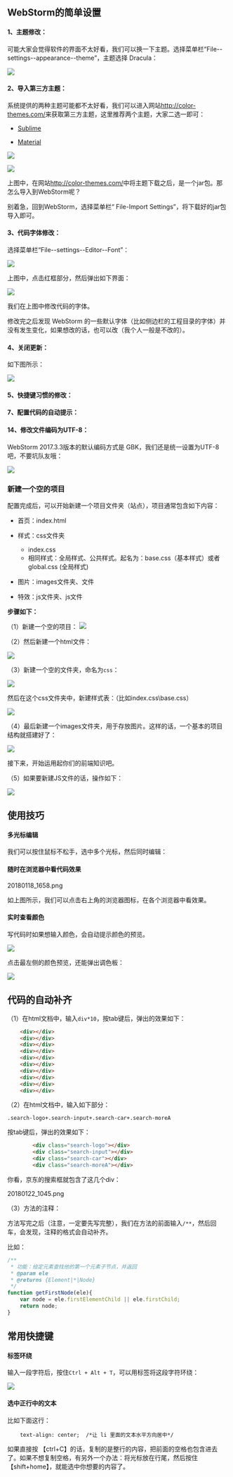 


## WebStorm的简单设置

#### 1、主题修改：

可能大家会觉得软件的界面不太好看，我们可以换一下主题。选择菜单栏“File--settings--appearance--theme”，主题选择 Dracula：

![](http://img.smyhvae.com/20180118_1600.png)

#### 2、导入第三方主题：

系统提供的两种主题可能都不太好看，我们可以进入网站<http://color-themes.com/>来获取第三方主题，这里推荐两个主题，大家二选一即可：

- [Sublime](https://github.com/y3sh/Intellij-Colors-Sublime-Monokai)

- [Material](https://github.com/ChrisRM/material-theme-jetbrains)

![](http://img.smyhvae.com/20180118_1636.png)

![](http://img.smyhvae.com/20180118_1637.png)

上图中，在网站<http://color-themes.com/>中将主题下载之后，是一个jar包。那怎么导入到WebStorm呢？

别着急，回到WebStorm，选择菜单栏“ File-Import Settings”，将下载好的jar包导入即可。



#### 3、代码字体修改：

选择菜单栏“File--settings--Editor--Font”：

![](http://img.smyhvae.com/20180118_1627.png)

上图中，点击红框部分，然后弹出如下界面：

![](http://img.smyhvae.com/20180118_1628.png)

我们在上图中修改代码的字体。

修改完之后发现 WebStorm 的一些默认字体（比如侧边栏的工程目录的字体）并没有发生变化，如果想改的话，也可以改（我个人一般是不改的）。



#### 4、关闭更新：

如下图所示：

![](http://img.smyhvae.com/20180118_1646.png)

#### 5、快捷键习惯的修改：




#### 7、配置代码的自动提示：



#### 14、修改文件编码为UTF-8：

WebStorm 2017.3.3版本的默认编码方式是 GBK，我们还是统一设置为UTF-8吧，不要坑队友哦：

![](http://img.smyhvae.com/20180124_1856.png)


### 新建一个空的项目

配置完成后，可以开始新建一个项目文件夹（站点），项目通常包含如下内容：

- 首页：index.html

- 样式：css文件夹
	- index.css
	- 相同样式：全局样式、公共样式。起名为：base.css（基本样式）或者 global.css (全局样式)

- 图片：images文件夹、文件

- 特效：js文件夹、js文件

**步骤如下：**

（1）新建一个空的项目：
![](http://img.smyhvae.com/20180118_1720.png)

（2）然后新建一个html文件：

![](http://img.smyhvae.com/20180118_1602.png)

（3）新建一个空的文件夹，命名为`css`：

![](http://img.smyhvae.com/20180118_1725.png)

然后在这个css文件夹中，新建样式表：（比如index.css\base.css）

![](http://img.smyhvae.com/20180118_1730.png)

（4）最后新建一个images文件夹，用于存放图片。这样的话，一个基本的项目结构就搭建好了：

![](http://img.smyhvae.com/20180118_1733.png)

接下来，开始运用起你们的前端知识吧。



（5）如果要新建JS文件的话，操作如下：

![](http://img.smyhvae.com/20180124_1859.png)



## 使用技巧



#### 多光标编辑

我们可以按住鼠标不松手，选中多个光标，然后同时编辑：


#### 随时在浏览器中看代码效果

20180118_1658.png

如上图所示，我们可以点击右上角的浏览器图标，在各个浏览器中看效果。


#### 实时查看颜色

写代码时如果想输入颜色，会自动提示颜色的预览。

![](http://img.smyhvae.com/20180118_1702.png)

点击最左侧的颜色预览，还能弹出调色板：

![](http://img.smyhvae.com/20180118_1710.gif)






## 代码的自动补齐


（1）在html文档中，输入`div*10`，按tab键后，弹出的效果如下：

```html
    <div></div>
    <div></div>
    <div></div>
    <div></div>
    <div></div>
    <div></div>
    <div></div>
    <div></div>
    <div></div>
    <div></div>
```



（2）在html文档中，输入如下部分：

```
.search-logo+.search-input+.search-car+.search-moreA
```

按tab键后，弹出的效果如下：

```html
        <div class="search-logo"></div>
        <div class="search-input"></div>
        <div class="search-car"></div>
        <div class="search-moreA"></div>
```

你看，京东的搜索框就包含了这几个div：

20180122_1045.png

（3）方法的注释：

方法写完之后（注意，一定要先写完整），我们在方法的前面输入`/**`，然后回车，会发现，注释的格式会自动补齐。

比如：

```javascript
/**
 * 功能：给定元素查找他的第一个元素子节点，并返回
 * @param ele
 * @returns {Element|*|Node}
 */
function getFirstNode(ele){
    var node = ele.firstElementChild || ele.firstChild;
    return node;
}
```


## 常用快捷键

#### 标签环绕

输入一段字符后，按住`Ctrl + Alt + T`，可以用标签将这段字符环绕：

![](http://img.smyhvae.com/20180118_1719.gif)



#### 选中正行中的文本

比如下面这行：

```
    text-align: center;  /*让 li 里面的文本水平方向居中*/

```

如果直接按 【ctrl+C】的话，复制的是整行的内容，把前面的空格也包含进去了。如果不想复制空格，有另外一个办法：将光标放在行尾，然后按住【shift+home】，就能选中你想要的内容了。




